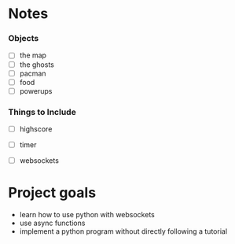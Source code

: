 # Notes
### Objects
- [ ] the map
- [ ] the ghosts
- [ ] pacman
- [ ] food
- [ ] powerups

### Things to Include
- [ ] highscore
- [ ] timer
- [ ] websockets


# Project goals
- learn how to use python with websockets
- use async functions
- implement a python program without directly following a tutorial